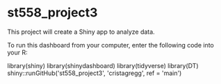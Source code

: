 # st558_project3
This project will create a Shiny app to analyze data. 

To run this dashboard from your computer, enter the following code into your R:

library(shiny)
library(shinydashboard)
library(tidyverse)
library(DT)
shiny::runGitHub('st558_project3', 'cristagregg', ref = 'main')
